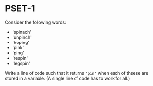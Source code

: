 # PSET-1

Consider the following words:

- 'spinach'
- 'unpinch'
- 'hoping'
- 'pink'
- 'ping'
- 'respin'
- 'legspin'

Write a line of code such that it returns `'pin'` when each of thsese are stored in a variable. (A single line of code has to work for all.)

